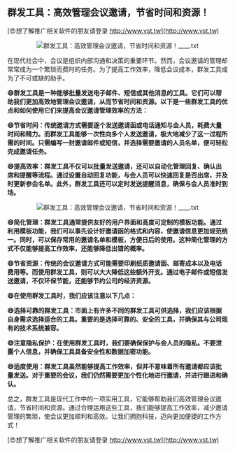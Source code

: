 ## **群发工具：高效管理会议邀请，节省时间和资源！**

[😍想了解推广相关软件的朋友请登录 http://www.vst.tw](http://www.vst.tw)

 <center><img src="https://vst.tw/MP4/tuiguang/png/8.png" alt="群发工具：高效管理会议邀请，节省时间和资源！____.txt"></center>

在现代社会中，会议是组织内部沟通和决策的重要环节。然而，会议邀请的管理却常常成为一个繁琐而费时的任务。为了提高工作效率，降低会议成本，群发工具成为了不可或缺的助手。

**😄群发工具是一种能够批量发送电子邮件、短信或其他消息的工具。它们可以帮助我们更加高效地管理会议邀请，从而节省时间和资源。以下是一些群发工具的优点和如何使用它们来提高会议邀请管理效率的方法：**

**😄节省时间：传统邀请方式需要逐个发送邀请函或电话通知与会人员，耗费大量时间和精力。而群发工具能够一次性向多个人发送邀请，极大地减少了这一过程所需的时间。只需编写一封邀请邮件或短信，并选择需要邀请的人员名单，便可轻松完成邀请任务。**

**😄提高效率：群发工具不仅可以批量发送邀请，还可以自动化管理回复、确认出席和提醒等流程。通过设置自动回复功能，与会人员可以快速回复是否出席，并及时更新参会名单。此外，群发工具还可以定时发送提醒消息，确保与会人员准时到场。**

 <center><img src="https://vst.tw/MP4/tuiguang/png/1.png" alt="群发工具：高效管理会议邀请，节省时间和资源！____.txt"></center>

**😄简化管理：群发工具通常提供友好的用户界面和高度可定制的模板功能。通过利用模板功能，我们可以事先设计好邀请函的格式和内容，使邀请信息更加规范统一。同时，可以保存常用的邀请名单和模板，方便日后的使用。这种简化管理的方式不仅能够提高工作效率，还能够降低出错的概率。**

**😄节省资源：传统的会议邀请方式可能需要印刷纸质邀请函、邮寄成本以及电话费用等。而使用群发工具，则可以大大降低这些额外开支。通过电子邮件或短信发送邀请，不仅环保节能，还能够节约公司的经济资源。**

**😄在使用群发工具时，我们应该注意以下几点：**

**😄选择可靠的群发工具：市面上有许多不同的群发工具可供选择，我们应该根据自身需求选择适合的工具。重要的是选择可靠的、安全的工具，并确保其与公司现有的技术系统兼容。**

**😄注意隐私保护：在使用群发工具时，我们要确保保护与会人员的隐私。不要泄露个人信息，并确保工具具备安全性和数据加密功能。**

**😄适度使用：群发工具虽然能够提高工作效率，但并不意味着所有邀请都应该批量发送。对于重要的会议，我们仍然需要更加个性化地进行邀请，并进行跟进和确认。**

总之，群发工具是现代工作中的一项实用工具，它能够帮助我们高效管理会议邀请，节省时间和资源。通过合理运用这些工具，我们能够提高工作效率，减少邀请管理的繁琐，使会议更加顺利和高效。让我们拥抱科技，迈向更加便捷的工作方式！

[😍想了解推广相关软件的朋友请登录 http://www.vst.tw](http://www.vst.tw)



